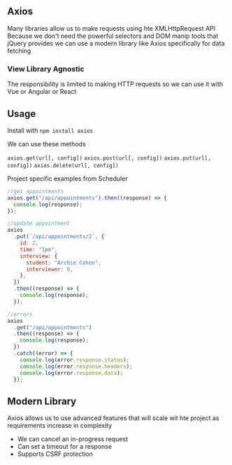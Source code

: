 ## Axios

Many libraries allow us to make requests using hte XMLHttpRequest API
Because we don't need the powerful selectors and DOM manip tools that jQuery provides we can use a modern library like Axios specifically for data fetching

### View Library Agnostic

The responsibility is limited to making HTTP requests so we can use it with Vue or Angular or React

## Usage

Install with `npm install axios`

We can use these methods

`axios.get(url[, config])`
`axios.post(url[, config])`
`axios.put(url[, config])`
`axios.delete(url[, config])`

Project specific examples from Scheduler

```javascript
//get appointments
axios.get("/api/appointments").then((response) => {
  console.log(response);
});

//update appointment
axios
  .put(`/api/appointments/2`, {
    id: 2,
    time: "1pm",
    interview: {
      student: "Archie Cohen",
      interviewer: 9,
    },
  })
  .then((response) => {
    console.log(response);
  });

//errors
axios
  .get("/api/appointments")
  .then((response) => {
    console.log(response);
  })
  .catch((error) => {
    console.log(error.response.status);
    console.log(error.response.headers);
    console.log(error.response.data);
  });
```

## Modern Library

Axios allows us to use advanced features that will scale wit hte project as requirements increase in complexity

* We can cancel an in-progress request
* Can set a timeout for a response
* Supports CSRF protection